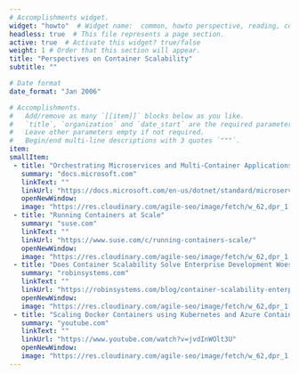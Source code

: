 ```yaml
---
# Accomplishments widget.
widget: "howto"  # Widget name:  common, howto perspective, reading, cd-with-jenkins-and-docker  etc
headless: true  # This file represents a page section.
active: true  # Activate this widget? true/false
weight: 1 # Order that this section will appear.
title: "Perspectives on Container Scalability"
subtitle: ""

# Date format
date_format: "Jan 2006"

# Accomplishments.
#   Add/remove as many `[[item]]` blocks below as you like.
#   `title`, `organization` and `date_start` are the required parameters.
#   Leave other parameters empty if not required.
#   Begin/end multi-line descriptions with 3 quotes `"""`.
item:  
smallItem: 
 - title: "Orchestrating Microservices and Multi-Container Applications for High Scalability and Availability"
   summary: "docs.microsoft.com"
   linkText: ""
   linkUrl: "https://docs.microsoft.com/en-us/dotnet/standard/microservices-architecture/architect-microservice-container-applications/scalable-available-multi-container-microservice-applications"
   openNewWindow: 
   image: "https://res.cloudinary.com/agile-seo/image/fetch/w_62,dpr_1.0,d_blank_am8gzx.png/https%3A%2F%2Flogo.clearbit.com%2Fdocs.microsoft.com%3Fsize%3D250" 
 - title: "Running Containers at Scale"
   summary: "suse.com"
   linkText: ""
   linkUrl: "https://www.suse.com/c/running-containers-scale/"
   openNewWindow: 
   image: "https://res.cloudinary.com/agile-seo/image/fetch/w_62,dpr_1.0,d_blank_am8gzx.png/https%3A%2F%2Flogo.clearbit.com%2Fsuse.com%3Fsize%3D250" 
 - title: "Does Container Scalability Solve Enterprise Development Woes?"
   summary: "robinsystems.com"
   linkText: ""
   linkUrl: "https://robinsystems.com/blog/container-scalability-enterprise-solutions/"
   openNewWindow: 
   image: "https://res.cloudinary.com/agile-seo/image/fetch/w_62,dpr_1.0,d_blank_am8gzx.png/https%3A%2F%2Flogo.clearbit.com%2Frobinsystems.com%3Fsize%3D250" 
 - title: "Scaling Docker Containers using Kubernetes and Azure Container Service"
   summary: "youtube.com"
   linkText: ""
   linkUrl: "https://www.youtube.com/watch?v=jvdInWOlt3U"
   openNewWindow: 
   image: "https://res.cloudinary.com/agile-seo/image/fetch/w_62,dpr_1.0,d_blank_am8gzx.png/https%3A%2F%2Flogo.clearbit.com%2Fyoutube.com%3Fsize%3D250" 
---
```

   